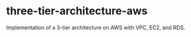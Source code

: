 # three-tier-architecture-aws
Implementation of a 3-tier architecture on AWS with VPC, EC2, and RDS.
